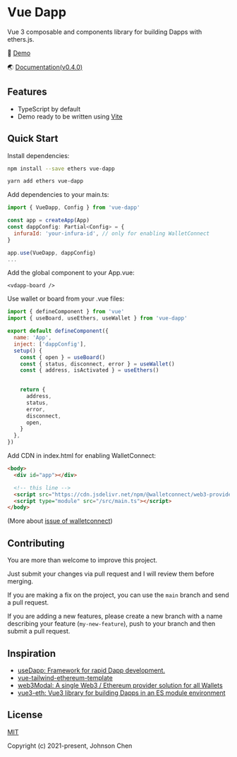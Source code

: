 # Vue Dapp

Vue 3 composable and components library for building Dapps with ethers.js.

👀 [Demo](https://vue-dapp-demo.netlify.app/)

🌏 [Documentation(v0.4.0)](https://vue-dapp-docs.netlify.app/)

## Features
- TypeScript by default
- Demo ready to be written using [Vite](https://vitejs.dev/)

## Quick Start

Install dependencies:

```bash
npm install --save ethers vue-dapp

yarn add ethers vue-dapp
```

Add dependencies to your main.ts:

```javascript
import { VueDapp, Config } from 'vue-dapp'

const app = createApp(App)
const dappConfig: Partial<Config> = {
  infuraId: 'your-infura-id', // only for enabling WalletConnect
}

app.use(VueDapp, dappConfig)
...
```

Add the global component to your App.vue:

```vue
<vdapp-board />
```

Use wallet or board from your .vue files:

```javascript
import { defineComponent } from 'vue'
import { useBoard, useEthers, useWallet } from 'vue-dapp'

export default defineComponent({
  name: 'App',
  inject: ['dappConfig'],
  setup() {
    const { open } = useBoard()
    const { status, disconnect, error } = useWallet()
    const { address, isActivated } = useEthers()
    

    return {
      address,
      status,
      error,
      disconnect,
      open,
    }
  },
})
```

Add CDN in index.html for enabling WalletConnect:

```html
<body>
  <div id="app"></div>

  <!-- this line -->
  <script src="https://cdn.jsdelivr.net/npm/@walletconnect/web3-provider@1.6.5/dist/umd/index.min.js"></script>
  <script type="module" src="/src/main.ts"></script>
</body>
```
(More about [issue of walletconnect](https://github.com/chnejohnson/vue-dapp/issues/3))

## Contributing

You are more than welcome to improve this project.

Just submit your changes via pull request and I will review them before merging.

If you are making a fix on the project, you can use the `main` branch and send a pull request.

If you are adding a new features, please create a new branch with a name describing your feature (`my-new-feature`), push to your branch and then submit a pull request.

## Inspiration
- [useDapp: Framework for rapid Dapp development.](https://github.com/EthWorks/useDApp)
- [vue-tailwind-ethereum-template](https://github.com/ScopeLift/vue-tailwind-ethereum-template)
- [web3Modal: A single Web3 / Ethereum provider solution for all Wallets](https://github.com/Web3Modal/web3modal)
- [vue3-eth: Vue3 library for building Dapps in an ES module environment](https://github.com/samatechtw/vue3-eth)

## License

[MIT](https://opensource.org/licenses/MIT)

Copyright (c) 2021-present, Johnson Chen